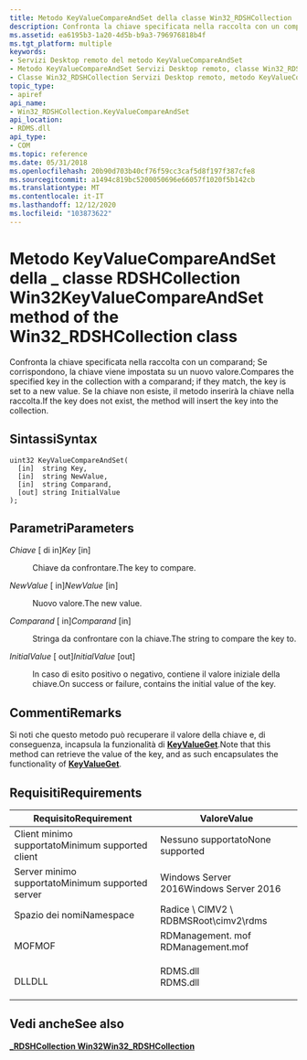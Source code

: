 ```yaml
---
title: Metodo KeyValueCompareAndSet della classe Win32_RDSHCollection
description: Confronta la chiave specificata nella raccolta con un comparand; Se corrispondono, la chiave viene impostata su un nuovo valore. Se la chiave non esiste, il metodo inserirà la chiave nella raccolta.
ms.assetid: ea6195b3-1a20-4d5b-b9a3-796976818b4f
ms.tgt_platform: multiple
keywords:
- Servizi Desktop remoto del metodo KeyValueCompareAndSet
- Metodo KeyValueCompareAndSet Servizi Desktop remoto, classe Win32_RDSHCollection
- Classe Win32_RDSHCollection Servizi Desktop remoto, metodo KeyValueCompareAndSet
topic_type:
- apiref
api_name:
- Win32_RDSHCollection.KeyValueCompareAndSet
api_location:
- RDMS.dll
api_type:
- COM
ms.topic: reference
ms.date: 05/31/2018
ms.openlocfilehash: 20b90d703b40cf76f59cc3caf5d8f197f387cfe8
ms.sourcegitcommit: a1494c819bc5200050696e66057f1020f5b142cb
ms.translationtype: MT
ms.contentlocale: it-IT
ms.lasthandoff: 12/12/2020
ms.locfileid: "103873622"
---
```

# <a name="keyvaluecompareandset-method-of-the-win32_rdshcollection-class"></a><span data-ttu-id="cd6fb-107">Metodo KeyValueCompareAndSet della \_ classe RDSHCollection Win32</span><span class="sxs-lookup"><span data-stu-id="cd6fb-107">KeyValueCompareAndSet method of the Win32\_RDSHCollection class</span></span>

<span data-ttu-id="cd6fb-108">Confronta la chiave specificata nella raccolta con un comparand; Se corrispondono, la chiave viene impostata su un nuovo valore.</span><span class="sxs-lookup"><span data-stu-id="cd6fb-108">Compares the specified key in the collection with a comparand; if they match, the key is set to a new value.</span></span> <span data-ttu-id="cd6fb-109">Se la chiave non esiste, il metodo inserirà la chiave nella raccolta.</span><span class="sxs-lookup"><span data-stu-id="cd6fb-109">If the key does not exist, the method will insert the key into the collection.</span></span>

## <a name="syntax"></a><span data-ttu-id="cd6fb-110">Sintassi</span><span class="sxs-lookup"><span data-stu-id="cd6fb-110">Syntax</span></span>


```mof
uint32 KeyValueCompareAndSet(
  [in]  string Key,
  [in]  string NewValue,
  [in]  string Comparand,
  [out] string InitialValue
);
```



## <a name="parameters"></a><span data-ttu-id="cd6fb-111">Parametri</span><span class="sxs-lookup"><span data-stu-id="cd6fb-111">Parameters</span></span>

<dl> <dt>

<span data-ttu-id="cd6fb-112">*Chiave* \[ di in\]</span><span class="sxs-lookup"><span data-stu-id="cd6fb-112">*Key* \[in\]</span></span>
</dt> <dd>

<span data-ttu-id="cd6fb-113">Chiave da confrontare.</span><span class="sxs-lookup"><span data-stu-id="cd6fb-113">The key to compare.</span></span>

</dd> <dt>

<span data-ttu-id="cd6fb-114">*NewValue* \[ in\]</span><span class="sxs-lookup"><span data-stu-id="cd6fb-114">*NewValue* \[in\]</span></span>
</dt> <dd>

<span data-ttu-id="cd6fb-115">Nuovo valore.</span><span class="sxs-lookup"><span data-stu-id="cd6fb-115">The new value.</span></span>

</dd> <dt>

<span data-ttu-id="cd6fb-116">*Comparand* \[ in\]</span><span class="sxs-lookup"><span data-stu-id="cd6fb-116">*Comparand* \[in\]</span></span>
</dt> <dd>

<span data-ttu-id="cd6fb-117">Stringa da confrontare con la chiave.</span><span class="sxs-lookup"><span data-stu-id="cd6fb-117">The string to compare the key to.</span></span>

</dd> <dt>

<span data-ttu-id="cd6fb-118">*InitialValue* \[ out\]</span><span class="sxs-lookup"><span data-stu-id="cd6fb-118">*InitialValue* \[out\]</span></span>
</dt> <dd>

<span data-ttu-id="cd6fb-119">In caso di esito positivo o negativo, contiene il valore iniziale della chiave.</span><span class="sxs-lookup"><span data-stu-id="cd6fb-119">On success or failure, contains the initial value of the key.</span></span>

</dd> </dl>

## <a name="remarks"></a><span data-ttu-id="cd6fb-120">Commenti</span><span class="sxs-lookup"><span data-stu-id="cd6fb-120">Remarks</span></span>

<span data-ttu-id="cd6fb-121">Si noti che questo metodo può recuperare il valore della chiave e, di conseguenza, incapsula la funzionalità di [**KeyValueGet**](win32-rdshcollection-keyvalueget.md).</span><span class="sxs-lookup"><span data-stu-id="cd6fb-121">Note that this method can retrieve the value of the key, and as such encapsulates the functionality of [**KeyValueGet**](win32-rdshcollection-keyvalueget.md).</span></span>

## <a name="requirements"></a><span data-ttu-id="cd6fb-122">Requisiti</span><span class="sxs-lookup"><span data-stu-id="cd6fb-122">Requirements</span></span>



| <span data-ttu-id="cd6fb-123">Requisito</span><span class="sxs-lookup"><span data-stu-id="cd6fb-123">Requirement</span></span> | <span data-ttu-id="cd6fb-124">Valore</span><span class="sxs-lookup"><span data-stu-id="cd6fb-124">Value</span></span> |
|-------------------------------------|---------------------------------------------------------------------------------------------|
| <span data-ttu-id="cd6fb-125">Client minimo supportato</span><span class="sxs-lookup"><span data-stu-id="cd6fb-125">Minimum supported client</span></span><br/> | <span data-ttu-id="cd6fb-126">Nessuno supportato</span><span class="sxs-lookup"><span data-stu-id="cd6fb-126">None supported</span></span><br/>                                                                   |
| <span data-ttu-id="cd6fb-127">Server minimo supportato</span><span class="sxs-lookup"><span data-stu-id="cd6fb-127">Minimum supported server</span></span><br/> | <span data-ttu-id="cd6fb-128">Windows Server 2016</span><span class="sxs-lookup"><span data-stu-id="cd6fb-128">Windows Server 2016</span></span><br/>                                                              |
| <span data-ttu-id="cd6fb-129">Spazio dei nomi</span><span class="sxs-lookup"><span data-stu-id="cd6fb-129">Namespace</span></span><br/>                | <span data-ttu-id="cd6fb-130">Radice \\ CIMV2 \\ RDBMS</span><span class="sxs-lookup"><span data-stu-id="cd6fb-130">Root\\cimv2\\rdms</span></span><br/>                                                                |
| <span data-ttu-id="cd6fb-131">MOF</span><span class="sxs-lookup"><span data-stu-id="cd6fb-131">MOF</span></span><br/>                      | <dl> <span data-ttu-id="cd6fb-132"><dt>RDManagement. mof</dt></span><span class="sxs-lookup"><span data-stu-id="cd6fb-132"><dt>RDManagement.mof</dt></span></span> </dl> |
| <span data-ttu-id="cd6fb-133">DLL</span><span class="sxs-lookup"><span data-stu-id="cd6fb-133">DLL</span></span><br/>                      | <dl> <span data-ttu-id="cd6fb-134"><dt>RDMS.dll</dt></span><span class="sxs-lookup"><span data-stu-id="cd6fb-134"><dt>RDMS.dll</dt></span></span> </dl>         |



## <a name="see-also"></a><span data-ttu-id="cd6fb-135">Vedi anche</span><span class="sxs-lookup"><span data-stu-id="cd6fb-135">See also</span></span>

<dl> <dt>

[<span data-ttu-id="cd6fb-136">**\_RDSHCollection Win32**</span><span class="sxs-lookup"><span data-stu-id="cd6fb-136">**Win32\_RDSHCollection**</span></span>](win32-rdshcollection.md)
</dt> </dl>

 

 





